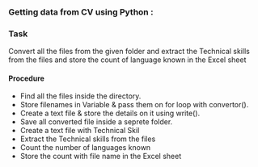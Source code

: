 ### Getting data from CV using Python :
### Task
Convert all the files from the given folder and extract the Technical skills from the files and store the count of language known in the Excel sheet
#### Procedure
  - Find all the files inside the directory.
  - Store filenames in Variable & pass them on for loop with convertor().
  - Create a text file & store the details on it using write().
  - Save all converted file inside a seprete folder.
  - Create a text file with Technical Skil
  - Extract the Technical skills from the files
  - Count the number of languages known
  - Store the count with file name in the Excel sheet
  


